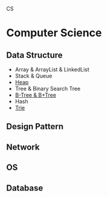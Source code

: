 CS

# Computer Science

## Data Structure
  - Array & ArrayList & LinkedList
  - Stack & Queue
  - [Heap](DataStructure/Heap.md)
  - Tree & Binary Search Tree
  - [B-Tree & B+Tree](DataStructure/Btree_B+tree.md)
  - Hash
  - [Trie](./DataStructure/Trie.md)

## Design Pattern

## Network

## OS

## Database